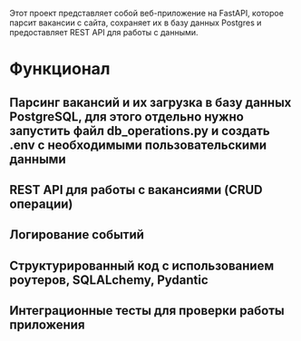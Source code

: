 Этот проект представляет собой веб-приложение на FastAPI, которое парсит вакансии с сайта, сохраняет их в базу данных Postgres и предоставляет REST API для работы с данными.

# Функционал

## Парсинг вакансий и их загрузка в базу данных PostgreSQL, для этого отдельно нужно запустить файл db_operations.py и создать .env с необходимыми пользовательскими данными
## REST API для работы с вакансиями (CRUD операции)
## Логирование событий
## Структурированный код с использованием роутеров, SQLALchemy, Pydantic
## Интеграционные тесты для проверки работы приложения

